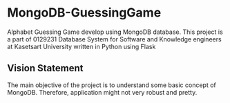 # MongoDB-GuessingGame
Alphabet Guessing Game develop using MongoDB database. This project is a part of 0129231 Database System for Software and Knowledge engineers at Kasetsart University written in Python using Flask

## Vision Statement
The main objective of the project is to understand some basic concept of MongoDB. Therefore, application might not very robust and pretty. 
